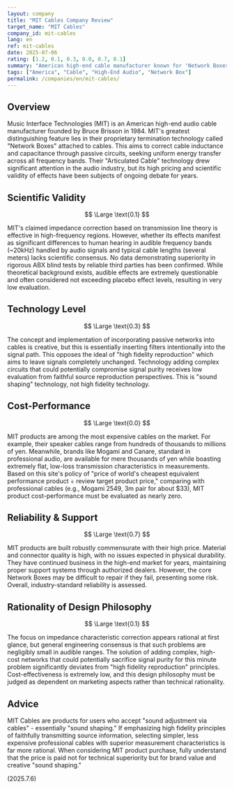 ```yaml
---
layout: company
title: "MIT Cables Company Review"
target_name: "MIT Cables"
company_id: mit-cables
lang: en
ref: mit-cables
date: 2025-07-06
rating: [1.2, 0.1, 0.3, 0.0, 0.7, 0.1]
summary: "American high-end cable manufacturer known for 'Network Boxes.' Features innovative technology based on transmission line theory to correct impedance for each frequency, but scientific foundation for its effects is thin in audio bands. Extremely expensive, resulting in harsh evaluation from cost-performance perspective."
tags: ["America", "Cable", "High-End Audio", "Network Box"]
permalink: /companies/en/mit-cables/
---
```


## Overview

Music Interface Technologies (MIT) is an American high-end audio cable manufacturer founded by Bruce Brisson in 1984. MIT's greatest distinguishing feature lies in their proprietary termination technology called "Network Boxes" attached to cables. This aims to correct cable inductance and capacitance through passive circuits, seeking uniform energy transfer across all frequency bands. Their "Articulated Cable" technology drew significant attention in the audio industry, but its high pricing and scientific validity of effects have been subjects of ongoing debate for years.

## Scientific Validity

$$ \Large \text{0.1} $$

MIT's claimed impedance correction based on transmission line theory is effective in high-frequency regions. However, whether its effects manifest as significant differences to human hearing in audible frequency bands (~20kHz) handled by audio signals and typical cable lengths (several meters) lacks scientific consensus. No data demonstrating superiority in rigorous ABX blind tests by reliable third parties has been confirmed. While theoretical background exists, audible effects are extremely questionable and often considered not exceeding placebo effect levels, resulting in very low evaluation.

## Technology Level

$$ \Large \text{0.3} $$

The concept and implementation of incorporating passive networks into cables is creative, but this is essentially inserting filters intentionally into the signal path. This opposes the ideal of "high fidelity reproduction" which aims to leave signals completely unchanged. Technology adding complex circuits that could potentially compromise signal purity receives low evaluation from faithful source reproduction perspectives. This is "sound shaping" technology, not high fidelity technology.

## Cost-Performance

$$ \Large \text{0.0} $$

MIT products are among the most expensive cables on the market. For example, their speaker cables range from hundreds of thousands to millions of yen. Meanwhile, brands like Mogami and Canare, standard in professional audio, are available for mere thousands of yen while boasting extremely flat, low-loss transmission characteristics in measurements. Based on this site's policy of "price of world's cheapest equivalent performance product ÷ review target product price," comparing with professional cables (e.g., Mogami 2549, 3m pair for about $33), MIT product cost-performance must be evaluated as nearly zero.

## Reliability & Support

$$ \Large \text{0.7} $$

MIT products are built robustly commensurate with their high price. Material and connector quality is high, with no issues expected in physical durability. They have continued business in the high-end market for years, maintaining proper support systems through authorized dealers. However, the core Network Boxes may be difficult to repair if they fail, presenting some risk. Overall, industry-standard reliability is assessed.

## Rationality of Design Philosophy

$$ \Large \text{0.1} $$

The focus on impedance characteristic correction appears rational at first glance, but general engineering consensus is that such problems are negligibly small in audible ranges. The solution of adding complex, high-cost networks that could potentially sacrifice signal purity for this minute problem significantly deviates from "high fidelity reproduction" principles. Cost-effectiveness is extremely low, and this design philosophy must be judged as dependent on marketing aspects rather than technical rationality.

## Advice

MIT Cables are products for users who accept "sound adjustment via cables" - essentially "sound shaping." If emphasizing high fidelity principles of faithfully transmitting source information, selecting simpler, less expensive professional cables with superior measurement characteristics is far more rational. When considering MIT product purchase, fully understand that the price is paid not for technical superiority but for brand value and creative "sound shaping."

(2025.7.6)